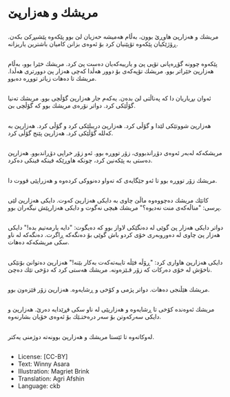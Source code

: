 # مریشك و هەزارپێ

##
مریشك و هەزارپێ هاوڕێ بوون، بەڵام هەمیشە حەزیان لێ بوو پێكەوە پێشبڕكێ بكەن. ڕۆژێكیان پێكەوە تۆپێنیان كرد بۆ ئەوەی بزانن كامیان باشترین یاریزانە.

##
پێكەوە چوونە گۆڕەپانی تۆپی پێ و یارییەكەیان دەست پێ كرد. مریشك خێرا بوو، بەڵام هەزارپێ خێراتر بوو. مریشك تۆپەكەی بۆ دوور هەڵدا کەچی هەزار پێ دوورتری هەڵدا. مریشك تا دەهات زیاتر تووڕە دەبوو.

##
ئەوان بڕیاریان دا كە پەناڵتی لێ بدەن. یەكەم جار هەزارپێ گۆڵچی بوو. مریشك تەنیا گۆڵێكی كرد. دواتر نۆرەی مریشك بوو كە گۆڵچی بێ.

##
هەزارپێ شووتێكی لێدا و گۆڵی كرد. هەزارپێ دریبلێكی كرد و گۆڵی كرد. هەزارپێ بە كەللە گۆڵێكی كرد. هەزارپێ پێنج گۆڵی كرد.

##
مریشكەکە لەبەر ئەوەی دۆڕاندبووی، زۆر تووڕە بوو. ئەو زۆر خراپی دۆڕاندبوو. هەزارپێ دەستی بە پێکەنین کرد، چونکە هاوڕێکە فینکە فینکی دەکرد.

##
مریشك زۆر تووڕە بوو تا ئەو جێگایەی کە تەواو دەنووکی کردەوە و هەزراپێی قووت دا.

##
كاتێك مریشك دەچووەوە ماڵێ چاوی بە دایكی هەزارپێ كەوت. دایكی هەزارپێ لێی پرسی: "مناڵەكەی منت نەدیوە؟" مریشك هیچی نەگوت و دایكی هەزارپێش نیگەران بوو.

##
دواتر دایكی هەزار پێ گوێی لە دەنگێكی لاواز بوو كە دەیگوت: "دایە یارمەتیم بدە!" دایكی هەزار پێ چاوی لە دەوروبەری خۆی كردو باش گوێی بۆ دەنگەكە ڕاگرت. دەنگەكە لە ناو سکی مریشكەكە دەهات.

##
دایكی هەزارپێ هاواری كرد: "ڕۆڵە فێڵە تایبەتەكەت بەكار بێنە!" هەزارپێ دەتوانێ بۆنێكی ناخۆش لە خۆی دەركات كە زۆر قـێزەونە. مریشك هەستی كرد كە دۆخی تێك دەچێ.

##
مریشك هێڵنجی دەهات. دواتر پژمی و كۆخی و ڕشایەوە. هەزارپێ زۆر قێزەون بوو.

##
مریشك ئەوەندە كۆخی تا ڕشایەوە و هەزارپێی لە ناو سکی فڕێدایە دەرێ. هەزارپێ و دایكی سەركەوتن بۆ سەر درەختـێك بۆ ئەوەی خۆیان بشارنەوە.

##
لەوكاتەوە تا ئێستا مریشك و هەزارپێ بوونەتە دوژمنی یەكتر.

##
* License: [CC-BY]
* Text: Winny Asara
* Illustration: Magriet Brink
* Translation: Agri Afshin
* Language: ckb
